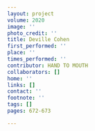 ```yaml
---
layout: project
volume: 2020
image: ''
photo_credit: ''
title: Deville Cohen
first_performed: ''
place: ''
times_performed: ''
contributor: HAND TO MOUTH
collaborators: []
home: ''
links: []
contact: ''
footnote: ''
tags: []
pages: 672-673

---
```




